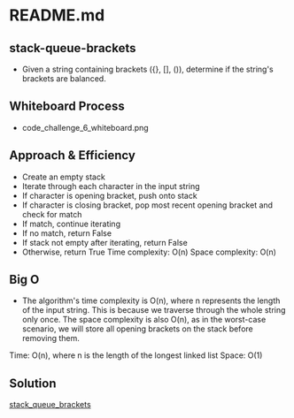 # README.md

## stack-queue-brackets

- Given a string containing brackets ({}, [], ()), determine if the string's brackets are balanced.

## Whiteboard Process

- code_challenge_6_whiteboard.png

## Approach & Efficiency

- Create an empty stack
- Iterate through each character in the input string
- If character is opening bracket, push onto stack
- If character is closing bracket, pop most recent opening bracket and check for match
- If match, continue iterating
- If no match, return False
- If stack not empty after iterating, return False
- Otherwise, return True
 Time complexity: O(n)
Space complexity: O(n)

## Big O

- The algorithm's time complexity is O(n), where n represents the length of the input string. This is because we traverse through the whole string only once. The space complexity is also O(n), as in the worst-case scenario, we will store all opening brackets on the stack before removing them.

Time: O(n), where n is the length of the longest linked list
Space: O(1)

## Solution

[stack_queue_brackets](stack_queue_brackets.py)

